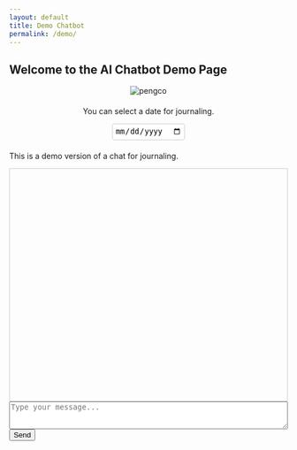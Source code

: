 ```yaml
---
layout: default
title: Demo Chatbot
permalink: /demo/
---
```


## Welcome to the AI Chatbot Demo Page

<div class="center-image">
  <img src="../assets/images/pengco.png" alt="pengco" />
</div>
<style>
  .center-image {
    display: flex;
    justify-content: center; 
    align-items: center; 
  }
</style>

<!-- 캘린더 배치 -->
<div id="calendar" style="margin: 20px 0; text-align: center;">
    <p>You can select a date for journaling.</p>
    <input type="date" id="selectedDate" style="padding: 5px; border: 1px solid #ccc; border-radius: 4px;">
</div>

This is a demo version of a chat for journaling.

<!-- 챗봇 인터페이스 -->
<div id="chatbot">
    <div id="chatLog" style="border: 1px solid #ccc; padding: 10px; height: 400px; overflow-y: scroll;">
        <!-- 대화 내용이 여기에 추가됩니다 -->
    </div>
    <textarea id="userInput" placeholder="Type your message..." style="width: 100%; height: 50px;"></textarea>
    <button onclick="sendMessage()">Send</button>
</div>

<script src="{{ '/assets/demo.js' | relative_url }}"></script>